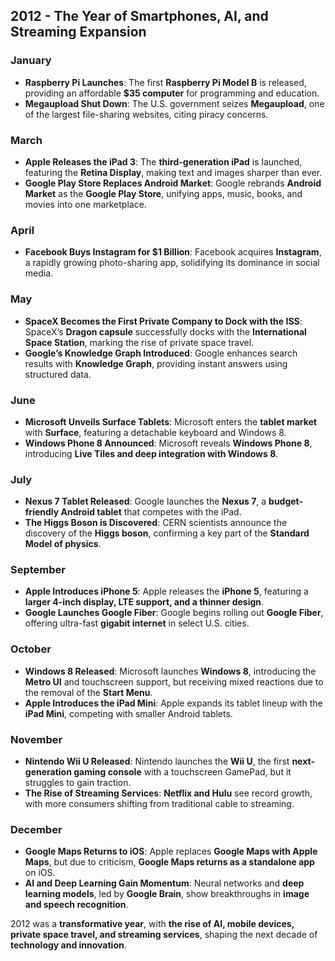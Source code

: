 ## **2012 - The Year of Smartphones, AI, and Streaming Expansion**  

### **January**  
- **Raspberry Pi Launches**: The first **Raspberry Pi Model B** is released, providing an affordable **$35 computer** for programming and education.  
- **Megaupload Shut Down**: The U.S. government seizes **Megaupload**, one of the largest file-sharing websites, citing piracy concerns.  

### **March**  
- **Apple Releases the iPad 3**: The **third-generation iPad** is launched, featuring the **Retina Display**, making text and images sharper than ever.  
- **Google Play Store Replaces Android Market**: Google rebrands **Android Market** as the **Google Play Store**, unifying apps, music, books, and movies into one marketplace.  

### **April**  
- **Facebook Buys Instagram for $1 Billion**: Facebook acquires **Instagram**, a rapidly growing photo-sharing app, solidifying its dominance in social media.  

### **May**  
- **SpaceX Becomes the First Private Company to Dock with the ISS**: SpaceX’s **Dragon capsule** successfully docks with the **International Space Station**, marking the rise of private space travel.  
- **Google’s Knowledge Graph Introduced**: Google enhances search results with **Knowledge Graph**, providing instant answers using structured data.  

### **June**  
- **Microsoft Unveils Surface Tablets**: Microsoft enters the **tablet market** with **Surface**, featuring a detachable keyboard and Windows 8.  
- **Windows Phone 8 Announced**: Microsoft reveals **Windows Phone 8**, introducing **Live Tiles and deep integration with Windows 8**.  

### **July**  
- **Nexus 7 Tablet Released**: Google launches the **Nexus 7**, a **budget-friendly Android tablet** that competes with the iPad.  
- **The Higgs Boson is Discovered**: CERN scientists announce the discovery of the **Higgs boson**, confirming a key part of the **Standard Model of physics**.  

### **September**  
- **Apple Introduces iPhone 5**: Apple releases the **iPhone 5**, featuring a **larger 4-inch display, LTE support, and a thinner design**.  
- **Google Launches Google Fiber**: Google begins rolling out **Google Fiber**, offering ultra-fast **gigabit internet** in select U.S. cities.  

### **October**  
- **Windows 8 Released**: Microsoft launches **Windows 8**, introducing the **Metro UI** and touchscreen support, but receiving mixed reactions due to the removal of the **Start Menu**.  
- **Apple Introduces the iPad Mini**: Apple expands its tablet lineup with the **iPad Mini**, competing with smaller Android tablets.  

### **November**  
- **Nintendo Wii U Released**: Nintendo launches the **Wii U**, the first **next-generation gaming console** with a touchscreen GamePad, but it struggles to gain traction.  
- **The Rise of Streaming Services**: **Netflix and Hulu** see record growth, with more consumers shifting from traditional cable to streaming.  

### **December**  
- **Google Maps Returns to iOS**: Apple replaces **Google Maps with Apple Maps**, but due to criticism, **Google Maps returns as a standalone app** on iOS.  
- **AI and Deep Learning Gain Momentum**: Neural networks and **deep learning models**, led by **Google Brain**, show breakthroughs in **image and speech recognition**.  

2012 was a **transformative year**, with **the rise of AI, mobile devices, private space travel, and streaming services**, shaping the next decade of **technology and innovation**.
